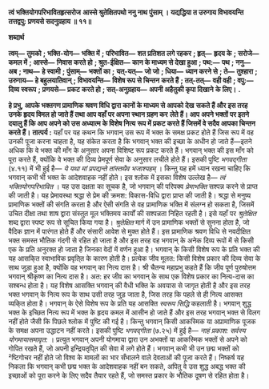 **त्वं भक्तियोगपरिभावितहृत्सरोज** **आस्से श्रुतेक्षितपथो ननु नाथ पुंसाम् ।** **यद्यद्धिया त उरुगाय विभावयन्ति** **तत्तद्वपु: प्रणयसे सदनुग्रहाय ॥ ११॥** 

**शब्दार्थ** 

**त्वम्—** **तुमको** **; भक्ति-योग—** **भक्ति में** **; परिभावित—** **शत प्रतिशत लगे रहकर** **; हृत्—** **हृदय के** **; सरोजे—** **कमल में** **; आस्से—** **निवास करते हो** **; श्रुत-ईक्षित—** **कान के माध्यम से देखा हुआ** **; पथ:—** **पथ** **; ननु—** **अब** **; नाथ—** **हे स्वामी** **; पुंसाम्—** **भक्तों का** **;** **यत्-यत्—** **जो जो** **; धिया—** **ध्यान करने से** **; ते—** **तुश्हारा** **; उरुगाय—** **हे बहुलयातिवान्** **; विभावयन्ति—** **विशेष रूप से चिन्तन** **करते हैं** **; तत्-तत्—** **वही वही** **; वपु:—** **दिव्य स्वरूप** **; प्रणयसे—** **प्रकट करते हो** **; सत्-अनुग्रहाय—** **अपनी अहैतुकी कृपा दिखाने** **के लिए।** **.** 

**हे प्रभु, आपके भक्तगण प्रामाणिक श्रवण विधि द्वारा कानों के माध्यम से आपको देख** **सकते हैं और इस तरह उनके हृदय विमल हो जाते हैं तथा आप वहाँ पर अपना स्थान ग्रहण कर** **लेते हैं। आप अपने भक्तों पर इतने दयालु हैं कि आप अपने को उस अध्यात्म के विशेष नित्य** **रूप में प्रकट करते हैं जिसमें वे सदैव आपका चिन्तन करते हैं।** **तात्पर्य :** यहाँ पर यह कथन कि भगवान् उस रूप में भक्त के समक्ष प्रकट होते हैं जिस रूप में वह उनकी पूजा करना चाहता है, यह संकेत करता है कि भगवान् भक्त की इच्छा के अधीन हो जाते हैं—इतने अधिक कि वे भक्त की माँग के अनुसार अपना विशिष्ट रूप प्रकट करते हैं। भगवान् भक्त की इस माँग को पूरा करते हैं, क्योंकि वे भक्त की दिव्य प्रेमपूर्ण सेवा के अनुसार लचीले होते हैं। इसकी पुष्टि *भगवद्गीता* (४.११) में भी हुई है— *ये यथा मां प्रपद्यन्ते तांस्तथैव भजाश्यहम्* । किन्तु यह हमें ध्यान रखना चाहिए कि भगवान् कभी भी भक्त के आदेशवाहक नहीं होते। इस श्लोक में इसका विशेष उल्लेख है— *त्वं भक्तियोगपरिभावित* । यह उस दक्षता का सूचक है, जो भगवान् की परिपक्व *प्रेमाभक्ति*  सश्पन्न करने से प्राप्त की जाती है। यह प्रेमावस्था श्रद्धा से प्रेम की क्रमश: विकास-विधि द्वारा प्राप्त की जाती है। श्रद्धा से मनुष्य प्रामाणिक भक्तों की संगति करता है और ऐसी संगति से वह प्रामाणिक भक्ति में संलग्न हो सकता है, जिसमें उचित दीक्षा तथा शाष द्वारा संस्तुत मूल भक्तिमय कार्यों की सश्पन्नता निहित रहती है। इसे यहाँ पर *श्रुतेक्षित* शब्द द्वारा स्पष्ट रूप से सूचित किया गया है। *श्रुतेक्षित*  मार्ग में उन प्रामाणिक भक्तों से सुनना होता है, जो वैदिक ज्ञान में पारंगत होते हैं और संसारी आवेश से मुक्त होते हैं। इस प्रामाणिक श्रवण विधि से नवदीक्षित भक्त समस्त भौतिक गंदगी से रहित हो जाता है और इस तरह वह भगवान् के अनेक दिव्य रूपों में से किसी एक के प्रति अनुरक्त हो जाता है जिनका वेदों में वर्णन हुआ है। भगवान् के किसी विशेष रूप के प्रति भक्त की यह आसकि्त स्वाभाविक प्रवृति्त के कारण होती है। प्रत्येक जीव मूलत: किसी विशेष प्रकार की दिव्य सेवा के साथ जुड़ा हुआ है, क्योंकि वह भगवान् का नित्य दास है। श्री चैतन्य महाप्रभु कहते हैं कि जीव पूर्ण पुरुषोत्तम भगवान् श्रीकृष्ण का नित्य दास है। अत: हर जीव का भगवान् के साथ एक विशेष प्रकार का नित्य-दास का सश्बन्ध होता है। यह विशेष आसक्ति भगवान् की वैधी भक्ति के अवयास से जागृत होती है और इस तरह भक्त भगवान् के नित्य रूप के साथ उसी तरह जुड़ जाता है, जिस तरह कि पहले से ही नित्य आसक्त व्यकि्त होता है। भगवान् के ऐसे विशेष रूप के प्रति यह आसक्ति *स्वरूप सिद्धि* कहलाती है। भगवान् शुद्ध भक्त के इच्छित नित्य रूप में भक्त के हृदय कमल में आसीन हो जाते हैं और इस तरह भगवान् भक्त से विलग नहीं होते जैसी कि पिछले श्लोक में पुष्टि की गई है। किन्तु भगवान् किसी आकस्मिक या अप्रामाणिक पूजक के समक्ष अपना उद्धाटन नहीं करते। इसकी पुष्टि *भगवद्गीता* (७.२५) में हुई है— *नाहं प्रकाश:* *सर्वस्य योगमायासमावृत:* । प्रत्युत भगवान् अपनी योगमाया द्वारा उन अभक्तों या आकस्मिक भक्तों से अपने को गोपित रखते हैं, जो अपनी इन्द्रियतृपि्त की सेवा में लगे होते हैं। भगवान् कभी भी उन छद्म भक्तों को ²ष्टिगोचर नहीं होते जो विश्व के मामलों का भार सँभालने वाले देवताओं की पूजा करते हैं। निष्कर्ष यह निकला कि भगवान् कभी छद्म भक्त के आदेशवाहक नहीं बन सकते, अपितु वे उस शुद्ध अबद्ध भक्त की इच्छाओं को पूरा करने के लिए सदैव तैयार रहते हैं, जो समस्त प्रकार के भौतिक दूषण से रहित होता है।  